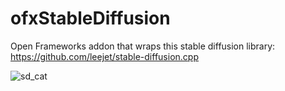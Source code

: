 # ofxStableDiffusion
Open Frameworks addon that wraps this stable diffusion library: https://github.com/leejet/stable-diffusion.cpp

![sd_cat](https://github.com/Jonathhhan/ofxStableDiffusion/assets/41275844/7e6274a8-14a7-42f2-a8eb-3ff18ed2b9fa)
